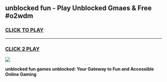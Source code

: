 
## unblocked fun - Play Unblocked Gmaes & Free #o2wdm
<h3>
<a href="https://news.freeplayer.one?title=unblocked_fun&ref=24F">CLICK TO PLAY</a></h3>
<hr>

<h3>
<a href="https://news.freeplayer.one?title=unblocked_fun&ref=24F">CLICK 2 PLAY</a>
  
</h3>

<a href="https://news.freeplayer.one?title=unblocked_fun&ref=24F/"><img src="https://clearcache.store/games.png"></a>


**unblocked fun games unblocked: Your Gateway to Fun and Accessible Online Gaming**
